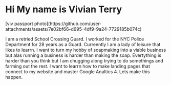 <!DOCTYPE html>
<html lang=en>
<head>
   
  <h1>Hi My name is Vivian Terry</h1>
  

</head>
<body>
  <img>[viv passport photo](https://github.com/user-attachments/assets/7e02bf66-d695-4df9-9a24-7729185b074c)</img>
  
  <main>
    
I am a retried School Crossing Guard.  I worked for the NYC Police Department for 28 years as a Guard.  Curreently I am a lady of leisure that likes to learrn.  I want to turn my hobby of soapmaking into a viable business but alas running a business is harder than making the soap.  Evertything is harder than you think but I am chugging along trying to do somethings and farming out the rest.  I want to learrn how to make landing pages that connect to my website and master Google Analtics 4. Lets make this happen.     </main> 
</body>
</html>

